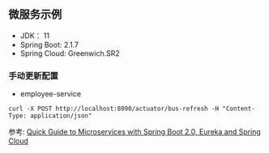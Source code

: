 ## 微服务示例

- JDK： 11
- Spring Boot: 2.1.7
- Spring Cloud: Greenwich.SR2

### 手动更新配置
- employee-service
```shell script
curl -X POST http://localhost:8090/actuator/bus-refresh -H "Content-Type: application/json"
```

参考: [Quick Guide to Microservices with Spring Boot 2.0, Eureka and Spring
 Cloud](https://piotrminkowski.wordpress.com/2018/04/26/quick-guide-to-microservices-with-spring-boot-2-0-eureka-and-spring-cloud/) 
